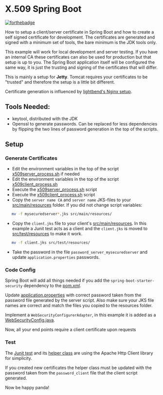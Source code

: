 # X.509 Spring Boot

[![forthebadge](https://forthebadge.com/images/badges/gluten-free.svg)](https://forthebadge.com)

How to setup a client/server certificate in Spring Boot and how to create a self signed certificate for development. The certificates are generated and signed with a minimum set of tools, the bare minimum is the JDK tools only.

This example will work for local development and server testing. If you have an internal CA these certificates can also be used for production but that setup is up to you. The Spring Boot application itself will be configured the same way, it is just the trusting and signing of the certificates that will differ. 

This is mainly a setup for **Jetty**. Tomcat requires your certificates to be "trusted" and therefore the setup is a little bit different.

Certificate generation is influenced by [lightbend's Nginx setup](https://lightbend.github.io/ssl-config/CertificateGeneration.html).

## Tools Needed:

 * keytool, distributed with the JDK
 * Openssl to generate passwords. Can be replaced for less dependencies by flipping the two lines of password generation in the top of the scripts.
 
## Setup

### Generate Certificates
 * Edit the environment variables in the top of the script [x509server_process.sh](x509server_process.sh) if needed
 * Edit the environment variables in the top of the script [x509client_process.sh](x509client_process.sh)
 * Execute the [x509server_process.sh](x509server_process.sh) script
 * Execute the [x509client_process.sh](x509client_process.sh) script
 * Copy the `server name CA` and `server name` JKS-files to your [src/main/resources](src/main/resources) folder. If you did not change script variables:
 
```bash
   mv -f mysecuredserver*.jks src/main/resources/
```
 
 * Copy the `client.jks` file to your client's [src/main/resources](src/main/resources). In this example a Junit test acts as a client and the `client.jks` is moved to [src/test/resources](src/test/resources) to make it work.
 
```bash
   mv -f client.jks src/test/resources/
```

  * Take the password in the file `password_server_mysecuredserver` and update `application.properties` passwords.

### Code Config
 
 Spring Boot will add all things needed if you add the `spring-boot-starter-security` dependency to the [pom.xml](pom.xml).
 
 Update [application.properties](src/main/resources/application.properties) with correct password taken from the password file generated by the server script. Also make sure your JKS file names are correct and match the files you copied to the resources folder.
 
 Implement a `WebSecurityConfigurerAdapter`, in this example it is added as a 
 [WebSecurityConfig.java](src/main/java/go/x509/app/securedserver/WebSecurityConfig.java).
 
 Now, all your end points require a client certificate upon requests
 
### Test 

 The [Junit test](src/test/java/go/x509/app/securedserver/SecuredserverApplicationTests.java) and its [helper class](src/test/java/go/x509/app/securedserver/SslRequestHelper.java) are using the Apache Http Client library for simplicity. 
 
 If you created new certificates the helper class must be updated with the password taken from the `password_client` file that the client script generated.
 
 Now be happy panda!
 
 
 
